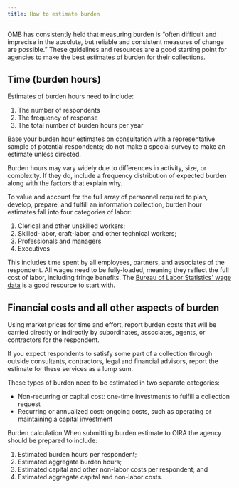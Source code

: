 ```yaml
---
title: How to estimate burden
---
```


OMB has consistently held that measuring burden is “often difficult and imprecise in the absolute, but reliable and consistent measures of change are possible.”  These guidelines and resources are a good starting point for agencies to make the best estimates of burden for their collections.

## Time (burden hours)
Estimates of burden hours need to include:

1.	The number of respondents
2.	The frequency of response
3.	The total number of burden hours per year

Base your burden hour estimates on consultation with a representative sample of potential respondents; do not make a special survey to make an estimate unless directed.

Burden hours may vary widely due to differences in activity, size, or complexity. If they do, include a frequency distribution of expected burden along with the factors that explain why.

To value and account for the full array of personnel required to plan, develop, prepare, and fulfill an information collection, burden hour estimates fall into four categories of labor:

1.	Clerical and other unskilled workers;
2.	Skilled-labor, craft-labor, and other technical workers;
3.	Professionals and managers
4.	Executives

This includes time spent by all employees, partners, and associates of the respondent. All wages need to be fully-loaded, meaning they reflect the full cost of labor, including fringe benefits. The [Bureau of Labor Statistics' wage data](https://www.bls.gov/bls/blswage.htm) is a good resource to start with.

## Financial costs and all other aspects of burden
Using market prices for time and effort, report burden costs that will be carried directly or indirectly by subordinates, associates, agents, or contractors for the respondent.

If you expect respondents to satisfy some part of a collection through outside consultants, contractors, legal and financial advisors, report the estimate for these services as a lump sum.

These types of burden need to be estimated in two separate categories:

*	Non-recurring or capital cost: one-time investments to fulfill a collection request
*	Recurring or annualized cost: ongoing costs, such as operating or maintaining a capital investment

Burden calculation
When submitting burden estimate to OIRA the agency should be prepared to include:

1.	Estimated burden hours per respondent;
2.	Estimated aggregate burden hours;
3.	Estimated capital and other non-labor costs per respondent; and
4.	Estimated aggregate capital and non-labor costs.
